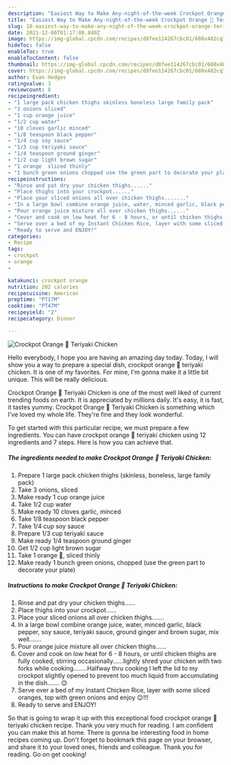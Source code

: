 ```yaml
---
description: "Easiest Way to Make Any-night-of-the-week Crockpot Orange 🍊 Teriyaki Chicken"
title: "Easiest Way to Make Any-night-of-the-week Crockpot Orange 🍊 Teriyaki Chicken"
slug: 18-easiest-way-to-make-any-night-of-the-week-crockpot-orange-teriyaki-chicken
date: 2021-12-06T01:17:08.840Z
image: https://img-global.cpcdn.com/recipes/d8fee114267cbc01/680x482cq70/crockpot-orange-teriyaki-chicken-recipe-main-photo.jpg
hideToc: false
enableToc: true
enableTocContent: false
thumbnail: https://img-global.cpcdn.com/recipes/d8fee114267cbc01/680x482cq70/crockpot-orange-teriyaki-chicken-recipe-main-photo.jpg
cover: https://img-global.cpcdn.com/recipes/d8fee114267cbc01/680x482cq70/crockpot-orange-teriyaki-chicken-recipe-main-photo.jpg
author: Evan Hodges
ratingvalue: 3
reviewcount: 8
recipeingredient:
- "1 large pack chicken thighs skinless boneless large family pack"
- "3 onions sliced"
- "1 cup orange juice"
- "1/2 cup water"
- "10 cloves garlic minced"
- "1/8 teaspoon black pepper"
- "1/4 cup soy sauce"
- "1/3 cup teriyaki sauce"
- "1/4 teaspoon ground ginger"
- "1/2 cup light brown sugar"
- "1 orange  sliced thinly"
- "1 bunch green onions chopped use the green part to decorate your plate"
recipeinstructions:
- "Rinse and pat dry your chicken thighs......"
- "Place thighs into your crockpot......"
- "Place your sliced onions all over chicken thighs......."
- "In a large bowl combine orange juice, water, minced garlic, black pepper, soy sauce, teriyaki sauce, ground ginger and brown sugar, mix well......."
- "Pour orange juice mixture all over chicken thighs......"
- "Cover and cook on low heat for 6 - 8 hours, or until chicken thighs are fully cooked, stirring occasionally......lightly shred your chicken with two forks while cooking........Halfway thru cooking I left the lid to my crockpot slightly opened to prevent too much liquid from accumulating in the dish....... 😉"
- "Serve over a bed of my Instant Chicken Rice, layer with some sliced oranges, top with green onions and enjoy 😉!!!"
- "Ready to serve and ENJOY!"
categories:
- Recipe
tags:
- crockpot
- orange
- 

katakunci: crockpot orange  
nutrition: 202 calories
recipecuisine: American
preptime: "PT17M"
cooktime: "PT47M"
recipeyield: "2"
recipecategory: Dinner

---
```



![Crockpot Orange 🍊 Teriyaki Chicken](https://img-global.cpcdn.com/recipes/d8fee114267cbc01/680x482cq70/crockpot-orange-teriyaki-chicken-recipe-main-photo.jpg)

Hello everybody, I hope you are having an amazing day today. Today, I will show you a way to prepare a special dish, crockpot orange 🍊 teriyaki chicken. It is one of my favorites. For mine, I'm gonna make it a little bit unique. This will be really delicious.

Crockpot Orange 🍊 Teriyaki Chicken is one of the most well liked of current trending foods on earth. It is appreciated by millions daily. It's easy, it is fast, it tastes yummy. Crockpot Orange 🍊 Teriyaki Chicken is something which I've loved my whole life. They're fine and they look wonderful.




To get started with this particular recipe, we must prepare a few ingredients. You can have crockpot orange 🍊 teriyaki chicken using 12 ingredients and 7 steps. Here is how you can achieve that.

<!--inarticleads1-->

##### The ingredients needed to make Crockpot Orange 🍊 Teriyaki Chicken:

1. Prepare 1 large pack chicken thighs (skinless, boneless, large family pack)
1. Take 3 onions, sliced
1. Make ready 1 cup orange juice
1. Take 1/2 cup water
1. Make ready 10 cloves garlic, minced
1. Take 1/8 teaspoon black pepper
1. Take 1/4 cup soy sauce
1. Prepare 1/3 cup teriyaki sauce
1. Make ready 1/4 teaspoon ground ginger
1. Get 1/2 cup light brown sugar
1. Take 1 orange 🍊, sliced thinly
1. Make ready 1 bunch green onions, chopped (use the green part to decorate your plate)




<!--inarticleads2-->

##### Instructions to make Crockpot Orange 🍊 Teriyaki Chicken:

1. Rinse and pat dry your chicken thighs......
1. Place thighs into your crockpot......
1. Place your sliced onions all over chicken thighs.......
1. In a large bowl combine orange juice, water, minced garlic, black pepper, soy sauce, teriyaki sauce, ground ginger and brown sugar, mix well.......
1. Pour orange juice mixture all over chicken thighs......
1. Cover and cook on low heat for 6 - 8 hours, or until chicken thighs are fully cooked, stirring occasionally......lightly shred your chicken with two forks while cooking........Halfway thru cooking I left the lid to my crockpot slightly opened to prevent too much liquid from accumulating in the dish....... 😉
1. Serve over a bed of my Instant Chicken Rice, layer with some sliced oranges, top with green onions and enjoy 😉!!!
1. Ready to serve and ENJOY!



So that is going to wrap it up with this exceptional food crockpot orange 🍊 teriyaki chicken recipe. Thank you very much for reading. I am confident you can make this at home. There is gonna be interesting food in home recipes coming up. Don't forget to bookmark this page on your browser, and share it to your loved ones, friends and colleague. Thank you for reading. Go on get cooking!
